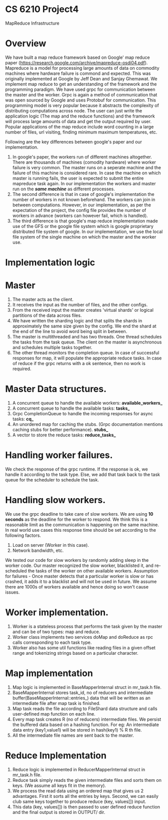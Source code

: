 # CS 6210 Project4
MapReduce Infrastructure

# Overview

We have built a map reduce framework based on Google' map reduce paper (https://research.google.com/archive/mapreduce-osdi04.pdf). Mapreduce is a model for processing large amounts of data on commodity machines where hardware failure is commond and expected. This was originally implemented at Google by Jeff Dean and Sanjay Ghemawat. We implement map reduce to get an understanding of the framework and the programming paradigm. We have used grpc for communication between the master and the worker. Grpc is again a method of communication that was open sourced by Google and uses Protobuf for communication. This programming model is very popular because it abstracts the complexity of distributing computations across node. The user can just write the application logic (The map and the reduce functions) and the framework will process large amounts of data and get the output required by user. Popular applications of the map reduce include word counting in a large number of files, url visiting, finding minimum maximum temperatures, etc.

Following are the key differences between google's paper and our implementation.

1. In google's paper, the workers run of different machines altogether. There are thousands of machines (comodity hardware) where worker failure is very common. The master runs on a seperate machine and the failure of this machine is considered rare. In case the machine on which master is running fails, the user is expected to submit the entire mapreduce task again. In our implementation the workers and master run on the ***same machine*** as different processes.
2. The second difference is that in case of google's implementation the number of workers in not known beforehand. The workers can join in between computations. However, in our implementation, as per the expectation of the project, the config file provides the number of workers in advance (workers can however fail, which is handled).
3. The third difference is that google's map reduce implementation made use of the GFS or the google file system which is google proprietary distributed file system of google. In our implementation, we use the local file system of the single machine on which the master and the worker use.

# Implementation logic

# Master

1. The master acts as the client.
2. It receives the input as the number of files, and the other configs.
3. From the received input the master creates 'virtual shards' or logical partitions of the data across files.
4. We have written the sharding logic and that splits the shards in approximately the same size given by the config. We end the shard at the end of the line to avoid word being split in between.
5. The master is multithreaded and has two threads. One thread schedules the tasks from the task queue. The client on the master is asynchronous and schedules multiple tasks together.
6. The other thread monitors the completion queue. In case of successful responses for map, it will populate the appropriate reduce tasks. In case of reduce if the grpc returns with a ok sentence, then no work is required.

# Master Data structures.

1. A concurrent queue to handle the available workers: **available_workers_**
2. A concurrent queue to handle the available tasks: **tasks_**
3. Grpc CompletionQueue to handle the incoming responses for async tasks: **cq_**
4. An unordered map for caching the stubs. (Grpc documentation mentions caching stubs for better performance). **stubs_**
5. A vector to store the reduce tasks: **reduce_tasks_**

# Handling worker failures.

We check the response of the grpc runtime. If the response is ok, we handle it according to the task type. Else, we add that task back to the task queue for the scheduler to schedule the task.

# Handling slow workers.

We use the grpc deadline to take care of slow workers. We are using **10 seconds** as the deadline for the worker to respond. We think this is a reasonable limit as the communication is happening on the same machine. In real world use cases this response time should be set according to the following factors.
1. Load on server (Worker in this case).
2. Network bandwidth, etc.

We tested our code for slow workers by randomly adding sleep in the worker code. Our master recognized the slow worker, blacklisted it, and re-scheduled the tasks of the worker on other available workers.
Assumption for failures - Once master detects that a particular worker is slow or has crashed, it adds it to a blacklist and will not be used in future. We assume there are 1000s of workers available and hence doing so won't cause issues. 

# Worker implementation.

1. Worker is a stateless process that performs the task given by the master and can be of two types: map and reduce.
2. Worker class implements two services doMap and doReduce as rpc calls corresponding to each task type.
3. Worker also has some util functions like reading files in a given offset range and tokenizing strings based on a particular character.

# Map implementation
1. Map logic is implemented in BaseMapperInternal struct in mr_task.h file.
2. BaseMapperInternal stores task_id, no of reducers and intermediate buffer(BaseMapperInternal::entries_) data that will be written as an intermediate file after map task is finished.
3. Map task reads the file according to FileShard data structure and calls user-defined map function on each line.
4. Every map task creates R (no of reducers) intermediate files. We persist the buffered data based on a hashing function. For eg: An intermediate data entry (key1,value1) will be stored in
 hash(key1) % R th file.
5. All the intermediate file names are sent back to the master.

# Reduce Implementation
1. Reduce logic is implemented in ReducerMapperInternal struct in mr_task.h file.
2. Reduce task simply reads the given intermediate files and sorts them on keys. (We assume all keys fit in the memory). 
3. We process the read data using an ordered map that gives us 2 advantages. First it sorts all the entries by keys. Second, we can easily club same keys together to produce
 reduce (key, values[]) input.
4. This data (key, values[]) is then passed to user defined reduce function and the final output is stored in OUTPUT/ dir.

